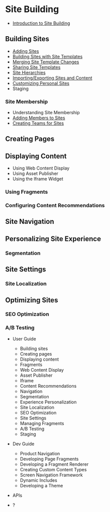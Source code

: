 # Site Building

<!-- Please update the Introduction to give an initial mention about Site Membership and link to Site Membership articles -->

* [Introduction to Site Building](./01-introduction-to-site-building.md)

## Building Sites

* [Adding Sites](./01-building-sites/01-adding-sites.md)
* [Building Sites with Site Templates](./01-building-sites/02-building-sites-with-site-templates.md)
* [Merging Site Template Changes](./01-building-sites/03-merging-site-template-changes.md)
* [Sharing Site Templates](./01-building-sites/04-sharing-site-templates.md)
* [Site Hierarchies](./01-building-sites/07-site-hierarchies.md)
* [Importing/Exporting Sites and Content](./01-building-sites/09-importing-exporting-pages-and-content.md)
* [Customizing Personal Sites](./01-building-sites/08-customizing-personal-sites.md)
* Staging

### Site Membership

* Understanding Site Membership
* [Adding Members to Sites](./01-building-sites/05-adding-members-to-sites.md)
* [Creating Teams for Sites](./01-building-sites/06-creating-teams-for-sites.md)

## Creating Pages

## Displaying Content

* Using Web Content Display
* Using Asset Publisher
* Using the Iframe Widget

### Using Fragments

### Configuring Content Recommendations

## Site Navigation

## Personalizing Site Experience

### Segmentation

## Site Settings

### Site Localization

## Optimizing Sites

### SEO Optimization

### A/B Testing

* User Guide
  * Building sites
  * Creating pages
  * Displaying content
  * Fragments
  * Web Content Display
  * Asset Publisher
  * Iframe
  * Content Recommendations
  * Navigation
  * Segmentation
  * Experience Personalization
  * Site Localization
  * SEO Optimization
  * Site Settings
  * Managing Fragments
  * A/B Testing
  * Staging

* Dev Guide
  * Product Navigation
  * Developing Page Fragments
  * Developing a Fragment Renderer
  * Creating Custom Content Types
  * Screen Navigation Framework
  * Dynamic Includes
  * Developing a Theme

* APIs
* ?
